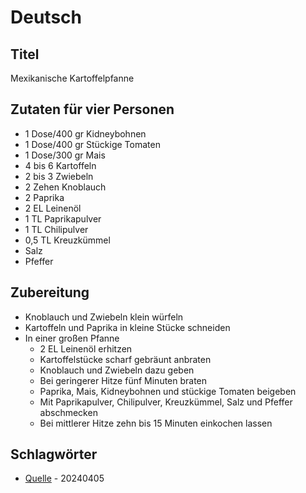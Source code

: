# Deutsch

## Titel

Mexikanische Kartoffelpfanne

## Zutaten für vier Personen

* 1 Dose/400 gr Kidneybohnen
* 1 Dose/400 gr Stückige Tomaten
* 1 Dose/300 gr Mais
* 4 bis 6 Kartoffeln
* 2 bis 3 Zwiebeln
* 2 Zehen Knoblauch
* 2 Paprika
* 2 EL Leinenöl
* 1 TL Paprikapulver
* 1 TL Chilipulver
* 0,5 TL Kreuzkümmel
* Salz
* Pfeffer

## Zubereitung

* Knoblauch und Zwiebeln klein würfeln
* Kartoffeln und Paprika in kleine Stücke schneiden
* In einer großen Pfanne
  * 2 EL Leinenöl erhitzen
  * Kartoffelstücke scharf gebräunt anbraten
  * Knoblauch und Zwiebeln dazu geben
  * Bei geringerer Hitze fünf Minuten braten
  * Paprika, Mais, Kidneybohnen und stückige Tomaten beigeben
  * Mit Paprikapulver, Chilipulver, Kreuzkümmel, Salz und Pfeffer abschmecken
  * Bei mittlerer Hitze zehn bis 15 Minuten einkochen lassen

## Schlagwörter

* [Quelle](https://www.rewe.de/rezepte/mexikanische-kartoffelpfanne/) - 20240405
